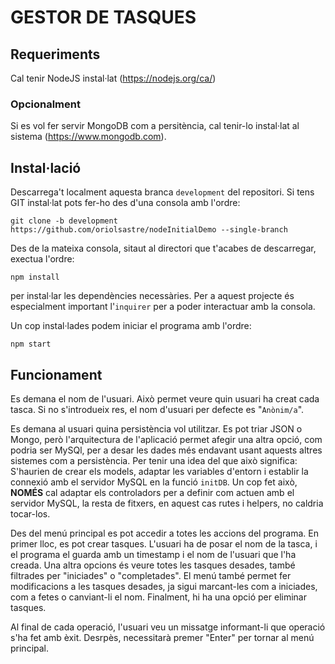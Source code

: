 # GESTOR DE TASQUES

## Requeriments

Cal tenir NodeJS instal·lat (https://nodejs.org/ca/)

### Opcionalment

Si es vol fer servir MongoDB com a persitència, cal tenir-lo instal·lat al sistema (https://www.mongodb.com).

## Instal·lació

Descarrega't localment aquesta branca `development` del repositori. Si tens GIT instal·lat pots fer-ho des d'una consola amb l'ordre:

    git clone -b development https://github.com/oriolsastre/nodeInitialDemo --single-branch

Des de la mateixa consola, sitaut al directori que t'acabes de descarregar, exectua l'ordre:

    npm install

per instal·lar les dependències necessàries. Per a aquest projecte és especialment important l'`inquirer` per a poder interactuar amb la consola.

Un cop instal·lades podem iniciar el programa amb l'ordre:

    npm start

## Funcionament

Es demana el nom de l'usuari. Això permet veure quin usuari ha creat cada tasca. Si no s'introdueix res, el nom d'usuari per defecte es "`Anònim/a`".

Es demana al usuari quina persistència vol utilitzar. Es pot triar JSON o Mongo, però l'arquitectura de l'aplicació permet afegir una altra opció, com podria ser MySQl, per a desar les dades més endavant usant aquests altres sistemes com a persistència. Per tenir una idea del que això significa: S'haurien de crear els models, adaptar les variables d'entorn i establir la connexió amb el servidor MySQL en la funció `initDB`. Un cop fet això, __NOMÉS__ cal adaptar els controladors per a definir com actuen amb el servidor MySQL, la resta de fitxers, en aquest cas rutes i helpers, no caldria tocar-los.

Des del menú principal es pot accedir a totes les accions del programa. En primer lloc, es pot crear tasques. L'usuari ha de posar el nom de la tasca, i el programa el guarda amb un timestamp i el nom de l'usuari que l'ha creada. Una altra opcions és veure totes les tasques desades, també filtrades per "iniciades" o "completades". El menú també permet fer modificacions a les tasques desades, ja sigui marcant-les com a iniciades, com a fetes o canviant-li el nom. Finalment, hi ha una opció per eliminar tasques.

Al final de cada operació, l'usuari veu un missatge informant-li que operació s'ha fet amb èxit. Desrpès, necessitarà premer "Enter" per tornar al menú principal.